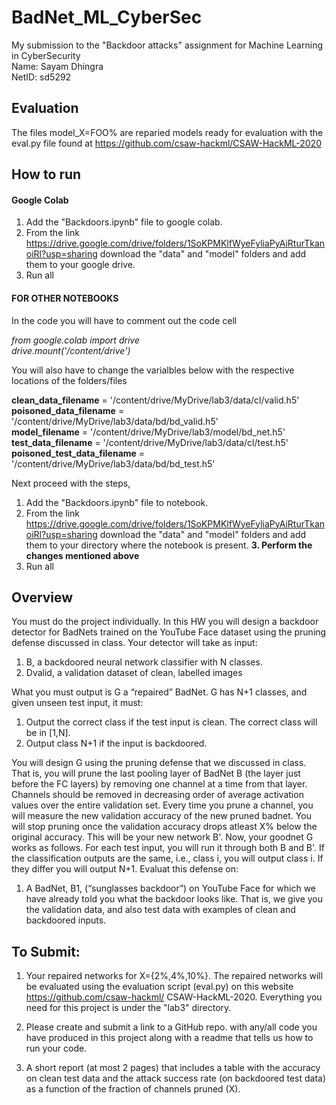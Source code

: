 # BadNet_ML_CyberSec
My submission to the "Backdoor attacks" assignment for Machine Learning in CyberSecurity <br>
Name: Sayam Dhingra <br>
NetID: sd5292 

## Evaluation 
The files model_X=FOO% are reparied models ready for evaluation with the eval.py file found at https://github.com/csaw-hackml/CSAW-HackML-2020

## How to run 

#### Google Colab
1. Add the "Backdoors.ipynb" file to google colab.
2. From the link https://drive.google.com/drive/folders/1SoKPMKlfWyeFyliaPyAiRturTkanoiRl?usp=sharing download the "data" and "model" folders and add them to your google drive.
4. Run all 

#### FOR OTHER NOTEBOOKS
In the code you will have to comment out the code cell 

_from google.colab import drive <br>
drive.mount('/content/drive')_


You will also have to change the varialbles below with the respective locations of the folders/files

**clean_data_filename** = '/content/drive/MyDrive/lab3/data/cl/valid.h5' <br>
**poisoned_data_filename** = '/content/drive/MyDrive/lab3/data/bd/bd_valid.h5' <br>
**model_filename** = '/content/drive/MyDrive/lab3/model/bd_net.h5' <br>
**test_data_filename** = '/content/drive/MyDrive/lab3/data/cl/test.h5' <br>
**poisoned_test_data_filename** = '/content/drive/MyDrive/lab3/data/bd/bd_test.h5' <br>

Next proceed with the steps, 

1. Add the "Backdoors.ipynb" file to notebook.
2. From the link https://drive.google.com/drive/folders/1SoKPMKlfWyeFyliaPyAiRturTkanoiRl?usp=sharing download the "data" and "model" folders and add them to your directory where the notebook is present.
**3. Perform the changes mentioned above**
4. Run all 

## Overview 
You must do the project individually. In this HW you will design a backdoor detector for
BadNets trained on the YouTube Face dataset using the pruning defense discussed in
class. Your detector will take as input:

1. B, a backdoored neural network classifier with N classes.
2. Dvalid, a validation dataset of clean, labelled images

What you must output is G a “repaired” BadNet. G has N+1 classes, and given unseen test
input, it must:

1. Output the correct class if the test input is clean. The correct class will be in [1,N].
2. Output class N+1 if the input is backdoored.

You will design G using the pruning defense that we discussed in class. That is, you will prune
the last pooling layer of BadNet B (the layer just before the FC layers) by removing one
channel at a time from that layer. Channels should be removed in decreasing order of average
activation values over the entire validation set. Every time you prune a channel, you will
measure the new validation accuracy of the new pruned badnet. You will stop pruning once the
validation accuracy drops atleast X% below the original accuracy. This will be your new
network B'.
Now, your goodnet G works as follows. For each test input, you will run it through both B and
B'. If the classification outputs are the same, i.e., class i, you will output class i. If they differ you
will output N+1. Evaluat this defense on:

1. A BadNet, B1, (“sunglasses backdoor”) on YouTube Face for which we have already
told you what the backdoor looks like. That is, we give you the validation data, and
also test data with examples of clean and backdoored inputs.

## To Submit: 

1. Your repaired networks for X={2%,4%,10%}. The repaired networks will be evaluated
using the evaluation script (eval.py) on this website https://github.com/csaw-hackml/
CSAW-HackML-2020. Everything you need for this project is under the "lab3" directory.

2. Please create and submit a link to a GitHub repo. with any/all code you have produced in
this project along with a readme that tells us how to run your code.

3. A short report (at most 2 pages) that includes a table with the accuracy on clean test data
and the attack success rate (on backdoored test data) as a function of the fraction of
channels pruned (X).


